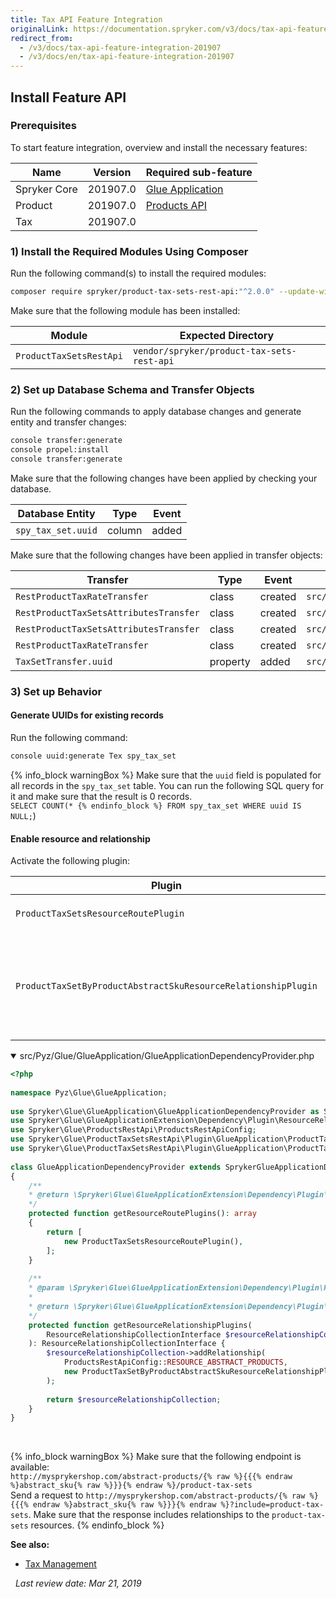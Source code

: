```yaml
---
title: Tax API Feature Integration
originalLink: https://documentation.spryker.com/v3/docs/tax-api-feature-integration-201907
redirect_from:
  - /v3/docs/tax-api-feature-integration-201907
  - /v3/docs/en/tax-api-feature-integration-201907
---
```


## Install Feature API
### Prerequisites
To start feature integration, overview and install the necessary features:

| Name | Version | Required sub-feature |
| --- | --- | --- |
| Spryker Core | 201907.0 | [Glue Application](/docs/scos/dev/migration-and-integration/201907.0/feature-integration-guides/glue-api/glue-applicatio) |
| Product | 201907.0 | [Products API](https://documentation.spryker.com/v3/docs/products-feature-integration-201907) |
| Tax | 201907.0 |  |

### 1) Install the Required Modules Using Composer
Run the following command(s) to install the required modules:

```bash
composer require spryker/product-tax-sets-rest-api:"^2.0.0" --update-with-dependencies
```

<section contenteditable="false" class="warningBox"><div class="content">
    
Make sure that the following module has been installed:
    
| Module | Expected Directory |
| --- | --- |
| `ProductTaxSetsRestApi` | `vendor/spryker/product-tax-sets-rest-api` |  
</div></section>

### 2) Set up Database Schema and Transfer Objects
Run the following commands to apply database changes and generate entity and transfer changes:

```bash
console transfer:generate
console propel:install
console transfer:generate
```

<section contenteditable="false" class="warningBox"><div class="content">
Make sure that the following changes have been applied by checking your database.    

| Database Entity | Type | Event |
| --- | --- | --- |
| `spy_tax_set.uuid` | column | added |
    
</div></section>

<section contenteditable="false" class="warningBox"><div class="content">
Make sure that the following changes have been applied in transfer objects:
    
| Transfer | Type | Event | Path |
| --- | --- | --- | --- |
| `RestProductTaxRateTransfer` | class | created | `src/Generated/Shared/Transfer/RestProductTaxRateTransfer` |
| `RestProductTaxSetsAttributesTransfer` | class | created | `src/Generated/Shared/Transfer/RestProductTaxSetsAttributesTransfer` |
| `RestProductTaxSetsAttributesTransfer` | class | created | `src/Generated/Shared/Transfer/RestProductTaxSetsAttributesTransfer` |
| `RestProductTaxRateTransfer` | class | created | `src/Generated/Shared/Transfer/RestProductTaxSetsAttributesTransfer` |
| `TaxSetTransfer.uuid` | property | added | `src/Generated/Shared/Transfer/TaxSetTransfer` |
</div></section>

### 3) Set up Behavior
#### Generate UUIDs for existing records
Run the following command:
    
```bash
console uuid:generate Tex spy_tax_set
```

{% info_block warningBox %}
Make sure that the `uuid` field is populated for all records in the `spy_tax_set` table. You can run the following SQL query for it and make sure that the result is 0 records.</br>`SELECT COUNT(*
{% endinfo_block %} FROM spy_tax_set WHERE uuid IS NULL;`)

#### Enable resource and relationship
Activate the following plugin:

| Plugin | Specification | Prerequisites | Namespace |
| --- | --- | --- | --- |
| `ProductTaxSetsResourceRoutePlugin` | Registers the `product-tax` resource. | None | `Spryker\Glue\ProductTaxSetsRestApi\Plugin\GlueApplication` |
| `ProductTaxSetByProductAbstractSkuResourceRelationshipPlugin` | Adds the `product-tax-sets` resource as a relationship to the `abstract-product` resource. |  None | `Spryker\Glue\ProductTaxSetsRestApi\Plugin\GlueApplication` |

<details open>
<summary>src/Pyz/Glue/GlueApplication/GlueApplicationDependencyProvider.php</summary>

```php
<?php
 
namespace Pyz\Glue\GlueApplication;
               
use Spryker\Glue\GlueApplication\GlueApplicationDependencyProvider as SprykerGlueApplicationDependencyProvider;
use Spryker\Glue\GlueApplicationExtension\Dependency\Plugin\ResourceRelationshipCollectionInterface;
use Spryker\Glue\ProductsRestApi\ProductsRestApiConfig;
use Spryker\Glue\ProductTaxSetsRestApi\Plugin\GlueApplication\ProductTaxSetByProductAbstractSkuResourceRelationshipPlugin;
use Spryker\Glue\ProductTaxSetsRestApi\Plugin\GlueApplication\ProductTaxSetsResourceRoutePlugin;
               
class GlueApplicationDependencyProvider extends SprykerGlueApplicationDependencyProvider
{
	/**
	* @return \Spryker\Glue\GlueApplicationExtension\Dependency\Plugin\ResourceRoutePluginInterface[]
	*/
	protected function getResourceRoutePlugins(): array
	{
		return [
			new ProductTaxSetsResourceRoutePlugin(),
		];
	}
 
	/**
	* @param \Spryker\Glue\GlueApplicationExtension\Dependency\Plugin\ResourceRelationshipCollectionInterface $resourceRelationshipCollection
	*
	* @return \Spryker\Glue\GlueApplicationExtension\Dependency\Plugin\ResourceRelationshipCollectionInterface
	*/
	protected function getResourceRelationshipPlugins(
		ResourceRelationshipCollectionInterface $resourceRelationshipCollection
	): ResourceRelationshipCollectionInterface {
		$resourceRelationshipCollection->addRelationship(
			ProductsRestApiConfig::RESOURCE_ABSTRACT_PRODUCTS,
			new ProductTaxSetByProductAbstractSkuResourceRelationshipPlugin()
		);
 
		return $resourceRelationshipCollection;
	}
}
```

</br>
</details>

{% info_block warningBox %}
Make sure that the following endpoint is available:</br>`http://mysprykershop.com/abstract-products/{% raw %}{{{% endraw %}abstract_sku{% raw %}}}{% endraw %}/product-tax-sets`</br>Send a request to `http://mysprykershop.com/abstract-products/{% raw %}{{{% endraw %}abstract_sku{% raw %}}}{% endraw %}?include=product-tax-sets`. Make sure that the response includes relationships to the `product-tax-sets` resources.
{% endinfo_block %}

**See also:**

* [Tax Management](/docs/scos/dev/features/202001.0/tax/tax)

 
*Last review date: Mar 21, 2019*

<!--by Tihran Voitov, Yuliia Boiko-->
